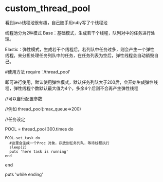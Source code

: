 # custom_thread_pool
看到java线程池很有趣，自己随手用ruby写了个线程池


线程池分为2种模式
Base：基础模式，生成若干个线程，队列对中的任务进行处理。

Elastic：弹性模式，生成若干个线程后，若列队中任务过多，则会产生一个弹性线程，来分担处理任务列队中的任务，在任务列表为空后，弹性线程会自动销毁自己。

#使用方法
require './thread_pool'

即可进行使用，默认使用弹性模式，默认任务列队大于200后，会开始生成弹性线程，弹性线程个数默认最大值为4个，多余4个后则不会再产生弹性线程

//可以自行配置参数

//例如 thread_pool(:max_queue=>200)

//任务设定

POOL = thread_pool
300.times do
    
    POOL.set_task do 
      #这里会生成一个Proc 对象，存放到任务列队，等待线程执行
      sleep(2)
      puts 'here task is running'
    end
  
end

puts 'while ending'

